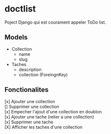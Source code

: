 # doctlist

Poject Django qui est courament appeler ToDo list.
## Models

- Collection
  - name
  - slug
- Taches
  - description
  - collection (ForeingnKey)


## Fonctionalites

[x] Ajouter une collection  
[] Supprimer une collection  
[x] Empecher l'ajout d'une collection en doublon  
[x] Ajouter une tache (relier a une collection)  
[x] Supprimer une tache  
[X] Afficher les taches d'une collection  
